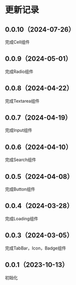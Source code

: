 # 更新记录

## 0.0.10（2024-07-26）
完成Cell组件
## 0.0.9（2024-05-01）

完成Radio组件

## 0.0.8（2024-04-22）

完成Textarea组件

## 0.0.7（2024-04-19）

完成Input组件

## 0.0.6（2024-04-10）

完成Search组件

## 0.0.5（2024-04-08）

完成Button组件

## 0.0.4（2024-03-28）

完成Loading组件

## 0.0.3（2024-03-05）

完成TabBar，Icon，Badge组件

## 0.0.1（2023-10-13）

初始化
